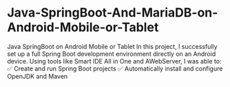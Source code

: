 # Java-SpringBoot-And-MariaDB-on-Android-Mobile-or-Tablet
Java SpringBoot on Android Mobile or Tablet  In this project, I successfully set up a full Spring Boot development environment directly on an Android device. Using tools like Smart IDE All in One and AWebServer, I was able to: ✅ Create and run Spring Boot projects ✅ Automatically install and configure OpenJDK and Maven 
